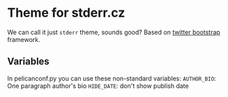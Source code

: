 Theme for stderr.cz
===================

We can call it just `stderr` theme, sounds good? Based on [twitter bootstrap](http://twitter.github.io/bootstrap/) framework.

Variables
---------
In pelicanconf.py you can use these non-standard variables:
`AUTHOR_BIO`: One paragraph author's bio
`HIDE_DATE`: don't show publish date
